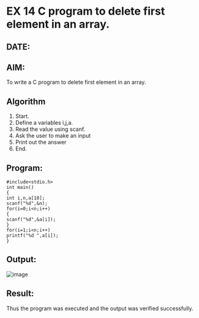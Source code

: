 # EX 14 C program to delete first element in an array.
## DATE:
## AIM:
To write a C program to delete first element in an array.

## Algorithm
1. Start.
2. Define a variables i,j,a.
3. Read the value using scanf.
4. Ask the user to make an input
5. Print out the answer
6. End. 

## Program:
```
#include<stdio.h> 
int main()
{
int i,n,a[10];
scanf("%d",&n); 
for(i=0;i<n;i++)
{
scanf("%d",&a[i]);
}
for(i=1;i<n;i++) 
printf("%d ",a[i]);
}
```

## Output:
![image](https://github.com/user-attachments/assets/697c0dea-84a7-4eae-9881-eb61208a6a63)



## Result:
Thus the program was executed and the output was verified successfully.
